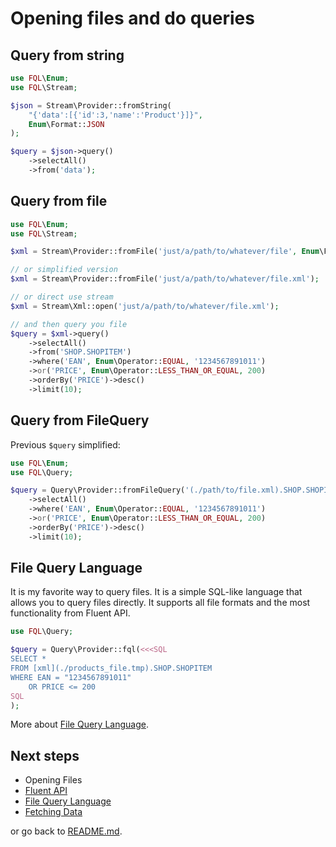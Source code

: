 # Opening files and do queries
## Query from string

```php
use FQL\Enum;
use FQL\Stream;

$json = Stream\Provider::fromString(
    "{'data':[{'id':3,'name':'Product'}]}",
    Enum\Format::JSON
);

$query = $json->query()
    ->selectAll()
    ->from('data');
```

## Query from file

```php
use FQL\Enum;
use FQL\Stream;

$xml = Stream\Provider::fromFile('just/a/path/to/whatever/file', Enum\Format::XML);

// or simplified version
$xml = Stream\Provider::fromFile('just/a/path/to/whatever/file.xml');

// or direct use stream
$xml = Stream\Xml::open('just/a/path/to/whatever/file.xml');

// and then query you file
$query = $xml->query()
    ->selectAll()
    ->from('SHOP.SHOPITEM')
    ->where('EAN', Enum\Operator::EQUAL, '1234567891011')
    ->or('PRICE', Enum\Operator::LESS_THAN_OR_EQUAL, 200)
    ->orderBy('PRICE')->desc()
    ->limit(10);
```

## Query from FileQuery

Previous `$query` simplified:

```php
use FQL\Enum;
use FQL\Query;

$query = Query\Provider::fromFileQuery('(./path/to/file.xml).SHOP.SHOPITEM')
    ->selectAll()
    ->where('EAN', Enum\Operator::EQUAL, '1234567891011')
    ->or('PRICE', Enum\Operator::LESS_THAN_OR_EQUAL, 200)
    ->orderBy('PRICE')->desc()
    ->limit(10);
```

## File Query Language

It is my favorite way to query files. It is a simple SQL-like language that allows you to query files directly.
It supports all file formats and the most functionality from Fluent API.

```php
use FQL\Query;

$query = Query\Provider::fql(<<<SQL
SELECT *
FROM [xml](./products_file.tmp).SHOP.SHOPITEM
WHERE EAN = "1234567891011"
    OR PRICE <= 200
SQL
);
```

More about [File Query Language](file-query-language.md).

## Next steps

- Opening Files
- [Fluent API](fluent-api.md)
- [File Query Language](file-query-language.md)
- [Fetching Data](fetching-data.md)

or go back to [README.md](../README.md).


